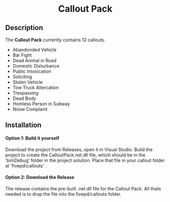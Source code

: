 # <p align='center'>Callout Pack</p>
## Description
The <strong>Callout Pack</strong> currently contains 12 callouts.<br />
- Abandonded Vehicle<br />
- Bar Fight<br />
- Dead Animal in Road<br />
- Domestic Disturbance<br />
- Public Intoxication<br />
- Soliciting<br />
- Stolen Vehicle<br />
- Tow Truck Altercation<br />
- Trespassing<br />
- Dead Body<br />
- Homless Person in Subway<br />
- Noise Complaint<br />

## Installation
#### Option 1: Build it yourself
Download the project from Releases, open it in Visual Studio. Build the project to create the CalloutPack.net.dll file, which should be in the 'bin\Debug' folder in the project solution. Place that file in your callout folder at 'fivepd\callouts\' .

#### Option  2: Download the Release
The release contains the pre-built .net.dll file for the Callout Pack. All thats needed is to drop the file into the fivepd/callouts folder.
